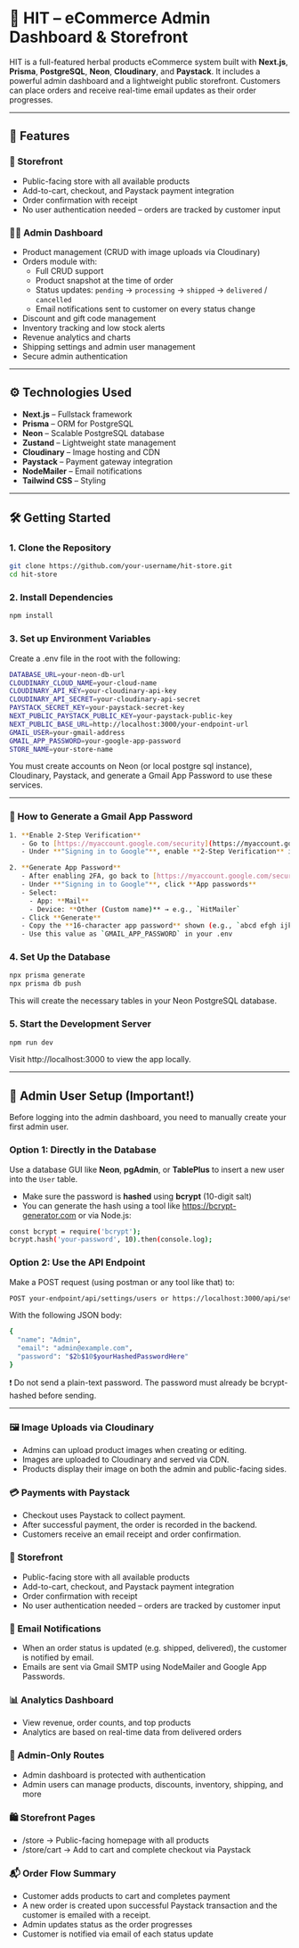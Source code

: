 # 🌿 HIT – eCommerce Admin Dashboard & Storefront

HIT is a full-featured herbal products eCommerce system built with **Next.js**, **Prisma**, **PostgreSQL**, **Neon**, **Cloudinary**, and **Paystack**. It includes a powerful admin dashboard and a lightweight public storefront. Customers can place orders and receive real-time email updates as their order progresses.

---

## 🚀 Features

### 🛒 Storefront
- Public-facing store with all available products
- Add-to-cart, checkout, and Paystack payment integration
- Order confirmation with receipt
- No user authentication needed – orders are tracked by customer input

### 🧑‍💼 Admin Dashboard
- Product management (CRUD with image uploads via Cloudinary)
- Orders module with:
  - Full CRUD support
  - Product snapshot at the time of order
  - Status updates: `pending` → `processing` → `shipped` → `delivered` / `cancelled`
  - Email notifications sent to customer on every status change
- Discount and gift code management
- Inventory tracking and low stock alerts
- Revenue analytics and charts
- Shipping settings and admin user management
- Secure admin authentication

---

## ⚙️ Technologies Used

- **Next.js** – Fullstack framework
- **Prisma** – ORM for PostgreSQL
- **Neon** – Scalable PostgreSQL database
- **Zustand** – Lightweight state management
- **Cloudinary** – Image hosting and CDN
- **Paystack** – Payment gateway integration
- **NodeMailer** – Email notifications
- **Tailwind CSS** – Styling

---

## 🛠️ Getting Started

### 1. Clone the Repository

```bash
git clone https://github.com/your-username/hit-store.git
cd hit-store
```

### 2. Install Dependencies

```bash
npm install
```

### 3. Set up Environment Variables
Create a .env file in the root with the following:
```bash
DATABASE_URL=your-neon-db-url
CLOUDINARY_CLOUD_NAME=your-cloud-name
CLOUDINARY_API_KEY=your-cloudinary-api-key
CLOUDINARY_API_SECRET=your-cloudinary-api-secret
PAYSTACK_SECRET_KEY=your-paystack-secret-key
NEXT_PUBLIC_PAYSTACK_PUBLIC_KEY=your-paystack-public-key
NEXT_PUBLIC_BASE_URL=http://localhost:3000/your-endpoint-url
GMAIL_USER=your-gmail-address
GMAIL_APP_PASSWORD=your-google-app-password
STORE_NAME=your-store-name
```
You must create accounts on Neon (or local postgre sql instance), Cloudinary, Paystack, and generate a Gmail App Password to use these services.

---

### 🔐 How to Generate a Gmail App Password
```bash
1. **Enable 2-Step Verification**
   - Go to [https://myaccount.google.com/security](https://myaccount.google.com/security)
   - Under **"Signing in to Google"**, enable **2-Step Verification** if not already enabled.

2. **Generate App Password**
   - After enabling 2FA, go back to [https://myaccount.google.com/security](https://myaccount.google.com/security)
   - Under **"Signing in to Google"**, click **App passwords**
   - Select:
     - App: **Mail**
     - Device: **Other (Custom name)** → e.g., `HitMailer`
   - Click **Generate**
   - Copy the **16-character app password** shown (e.g., `abcd efgh ijkl mnop`)
   - Use this value as `GMAIL_APP_PASSWORD` in your .env
```

### 4. Set Up the Database

```bash
npx prisma generate
npx prisma db push
```
This will create the necessary tables in your Neon PostgreSQL database.

### 5. Start the Development Server

```bash
npm run dev
```
Visit http://localhost:3000 to view the app locally.

---

## 👤 Admin User Setup (Important!)

Before logging into the admin dashboard, you need to manually create your first admin user.

### Option 1: Directly in the Database
Use a database GUI like **Neon**, **pgAdmin**, or **TablePlus** to insert a new user into the `User` table.

- Make sure the password is **hashed** using **bcrypt** (10-digit salt)
- You can generate the hash using a tool like https://bcrypt-generator.com or via Node.js:

```bash
const bcrypt = require('bcrypt');
bcrypt.hash('your-password', 10).then(console.log);
```
### Option 2: Use the API Endpoint
Make a POST request (using postman or any tool like that) to:
```bash
POST your-endpoint/api/settings/users or https://localhost:3000/api/settings/users
```
With the following JSON body:
```bash
{
  "name": "Admin",
  "email": "admin@example.com",
  "password": "$2b$10$yourHashedPasswordHere"
}
```
❗ Do not send a plain-text password. The password must already be bcrypt-hashed before sending.

---

### 🖼 Image Uploads via Cloudinary
- Admins can upload product images when creating or editing.
- Images are uploaded to Cloudinary and served via CDN.
- Products display their image on both the admin and public-facing sides.

### 💳 Payments with Paystack
- Checkout uses Paystack to collect payment.
- After successful payment, the order is recorded in the backend.
- Customers receive an email receipt and order confirmation.

### 🛒 Storefront
- Public-facing store with all available products
- Add-to-cart, checkout, and Paystack payment integration
- Order confirmation with receipt
- No user authentication needed – orders are tracked by customer input

### 📧 Email Notifications
- When an order status is updated (e.g. shipped, delivered), the customer is notified by email.
- Emails are sent via Gmail SMTP using NodeMailer and Google App Passwords.

### 📊 Analytics Dashboard
- View revenue, order counts, and top products
- Analytics are based on real-time data from delivered orders

### 🔐 Admin-Only Routes
- Admin dashboard is protected with authentication
- Admin users can manage products, discounts, inventory, shipping, and more

### 🛍️ Storefront Pages
- /store → Public-facing homepage with all products
- /store/cart → Add to cart and complete checkout via Paystack

### 📬 Order Flow Summary
- Customer adds products to cart and completes payment
- A new order is created upon successful Paystack transaction and the customer is emailed with a receipt.
- Admin updates status as the order progresses
- Customer is notified via email of each status update
